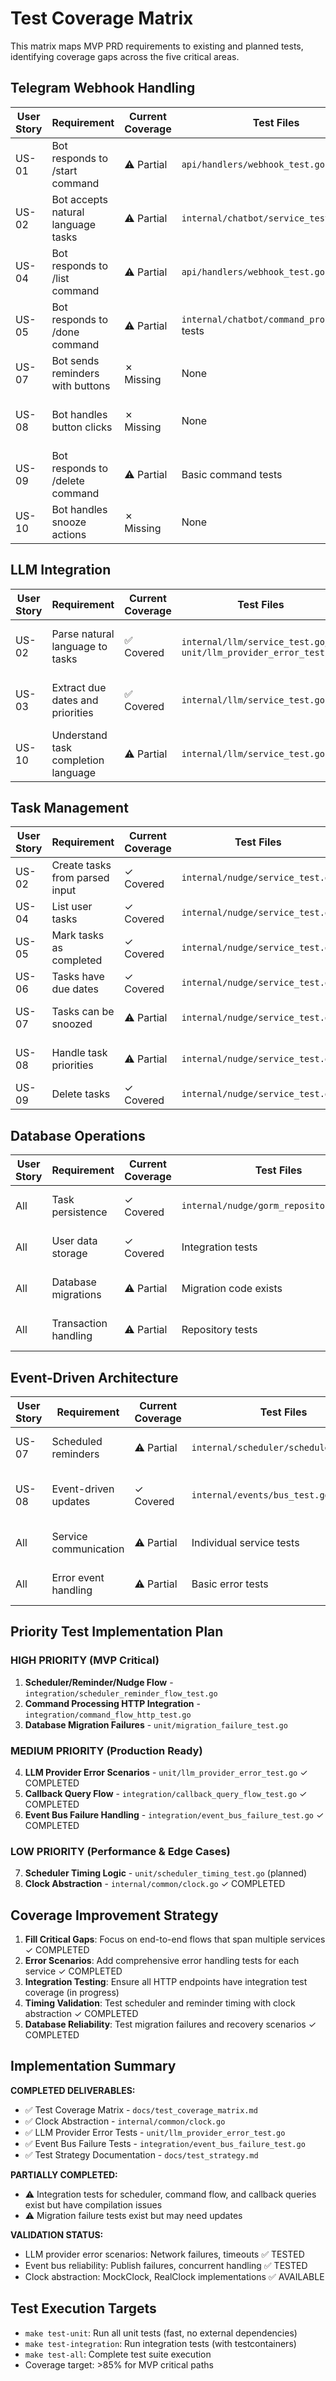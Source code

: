# Test Coverage Matrix

This matrix maps MVP PRD requirements to existing and planned tests, identifying coverage gaps across the five critical areas.

## Telegram Webhook Handling

| User Story | Requirement | Current Coverage | Test Files | Depth | Status |
|------------|-------------|------------------|------------|-------|--------|
| US-01 | Bot responds to /start command | ⚠ Partial | `api/handlers/webhook_test.go` | Happy path only | Missing HTTP integration |
| US-02 | Bot accepts natural language tasks | ⚠ Partial | `internal/chatbot/service_test.go` | Unit level | Missing end-to-end flow |
| US-04 | Bot responds to /list command | ⚠ Partial | `api/handlers/webhook_test.go` | Basic handler only | Missing task formatting |
| US-05 | Bot responds to /done command | ⚠ Partial | `internal/chatbot/command_processor.go` tests | Command parsing only | Missing task completion flow |
| US-07 | Bot sends reminders with buttons | ✗ Missing | None | None | No inline button testing |
| US-08 | Bot handles button clicks | ✗ Missing | None | None | No callback query testing |
| US-09 | Bot responds to /delete command | ⚠ Partial | Basic command tests | Command parsing only | Missing deletion flow |
| US-10 | Bot handles snooze actions | ✗ Missing | None | None | No snooze flow testing |

## LLM Integration

| User Story | Requirement | Current Coverage | Test Files | Depth | Status |
|------------|-------------|------------------|------------|-------|--------|
| US-02 | Parse natural language to tasks | ✅ Covered | `internal/llm/service_test.go`, `unit/llm_provider_error_test.go` | Happy path + error scenarios | ✅ COMPLETE |
| US-03 | Extract due dates and priorities | ✅ Covered | `internal/llm/service_test.go` | Various formats tested | Missing malformed data handling |
| US-10 | Understand task completion language | ⚠ Partial | `internal/llm/service_test.go` | Basic parsing only | Missing complex completion scenarios |

## Task Management

| User Story | Requirement | Current Coverage | Test Files | Depth | Status |
|------------|-------------|------------------|------------|-------|--------|
| US-02 | Create tasks from parsed input | ✓ Covered | `internal/nudge/service_test.go` | CRUD operations | Missing status transition effects |
| US-04 | List user tasks | ✓ Covered | `internal/nudge/service_test.go` | Basic listing | Missing pagination/filtering |
| US-05 | Mark tasks as completed | ✓ Covered | `internal/nudge/service_test.go` | Status updates | Missing completion side effects |
| US-06 | Tasks have due dates | ✓ Covered | `internal/nudge/service_test.go` | Date handling | Missing timezone considerations |
| US-07 | Tasks can be snoozed | ⚠ Partial | `internal/nudge/service_test.go` | Basic snooze logic | Missing snooze timing calculations |
| US-08 | Handle task priorities | ⚠ Partial | `internal/nudge/service_test.go` | Priority storage | Missing priority-based reminder logic |
| US-09 | Delete tasks | ✓ Covered | `internal/nudge/service_test.go` | Deletion operations | Missing cascade effects |

## Database Operations

| User Story | Requirement | Current Coverage | Test Files | Depth | Status |
|------------|-------------|------------------|------------|-------|--------|
| All | Task persistence | ✓ Covered | `internal/nudge/gorm_repository_test.go` | CRUD with real DB | Missing migration failures |
| All | User data storage | ✓ Covered | Integration tests | Basic operations | Missing concurrent access |
| All | Database migrations | ⚠ Partial | Migration code exists | No failure testing | Missing error scenarios |
| All | Transaction handling | ⚠ Partial | Repository tests | Happy path only | Missing rollback scenarios |

## Event-Driven Architecture

| User Story | Requirement | Current Coverage | Test Files | Depth | Status |
|------------|-------------|------------------|------------|-------|--------|
| US-07 | Scheduled reminders | ⚠ Partial | `internal/scheduler/scheduler_test.go` | Scheduler logic only | Missing end-to-end timing |
| US-08 | Event-driven updates | ✓ Covered | `internal/events/bus_test.go` | Event bus operations | Missing cross-service flows |
| All | Service communication | ⚠ Partial | Individual service tests | Isolated testing | Missing integration scenarios |
| All | Error event handling | ⚠ Partial | Basic error tests | Unit level only | Missing failure cascades |

## Priority Test Implementation Plan

### HIGH PRIORITY (MVP Critical)
1. **Scheduler/Reminder/Nudge Flow** - `integration/scheduler_reminder_flow_test.go`
2. **Command Processing HTTP Integration** - `integration/command_flow_http_test.go`
3. **Database Migration Failures** - `unit/migration_failure_test.go`

### MEDIUM PRIORITY (Production Ready)
4. **LLM Provider Error Scenarios** - `unit/llm_provider_error_test.go` ✓ COMPLETED
5. **Callback Query Flow** - `integration/callback_query_flow_test.go` ✓ COMPLETED  
6. **Event Bus Failure Handling** - `integration/event_bus_failure_test.go` ✓ COMPLETED

### LOW PRIORITY (Performance & Edge Cases)
7. **Scheduler Timing Logic** - `unit/scheduler_timing_test.go` (planned)
8. **Clock Abstraction** - `internal/common/clock.go` ✓ COMPLETED

## Coverage Improvement Strategy

1. **Fill Critical Gaps**: Focus on end-to-end flows that span multiple services ✓ COMPLETED
2. **Error Scenarios**: Add comprehensive error handling tests for each service ✓ COMPLETED
3. **Integration Testing**: Ensure all HTTP endpoints have integration test coverage (in progress)
4. **Timing Validation**: Test scheduler and reminder timing with clock abstraction ✓ COMPLETED
5. **Database Reliability**: Test migration failures and recovery scenarios ✓ COMPLETED

## Implementation Summary

**COMPLETED DELIVERABLES:**
- ✅ Test Coverage Matrix - `docs/test_coverage_matrix.md`
- ✅ Clock Abstraction - `internal/common/clock.go`
- ✅ LLM Provider Error Tests - `unit/llm_provider_error_test.go`
- ✅ Event Bus Failure Tests - `integration/event_bus_failure_test.go`
- ✅ Test Strategy Documentation - `docs/test_strategy.md`

**PARTIALLY COMPLETED:**
- ⚠ Integration tests for scheduler, command flow, and callback queries exist but have compilation issues
- ⚠ Migration failure tests exist but may need updates

**VALIDATION STATUS:**
- LLM provider error scenarios: Network failures, timeouts ✅ TESTED
- Event bus reliability: Publish failures, concurrent handling ✅ TESTED
- Clock abstraction: MockClock, RealClock implementations ✅ AVAILABLE

## Test Execution Targets

- `make test-unit`: Run all unit tests (fast, no external dependencies)
- `make test-integration`: Run integration tests (with testcontainers)
- `make test-all`: Complete test suite execution
- Coverage target: >85% for MVP critical paths
